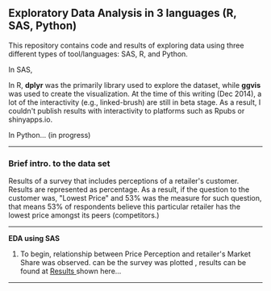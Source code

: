 Exploratory Data Analysis in 3 languages (R, SAS, Python)
--
This repository contains code and results of exploring data using three different types of tool/languages: SAS, R, and Python.

In SAS, 

In R, **dplyr** was the primarily library used to explore the dataset, while **ggvis** was used to create the visualization.  At the time of this writing (Dec 2014), a lot of the interactivity (e.g., linked-brush) are still in beta stage.  As a result, I couldn't publish results with interactivity to platforms such as Rpubs or shinyapps.io.

In Python... (in progress)

------
### Brief intro. to the data set
Results of a survey that includes perceptions of a retailer's customer.  Results are represented as percentage.  As a result, if the question to the customer was, "Lowest Price" and 53% was the measure for such question, that means 53% of respondents believe this particular retailer has the lowest price amongst its peers (competitors.)


----------
**EDA using SAS**

 1. To begin, relationship between Price Perception and
    retailer's Market Share was observed.   can be  the survey was plotted , results can
    be found at  [<i class="icon-file"></i>Results ](docs/more_word.md) shown here... 

------